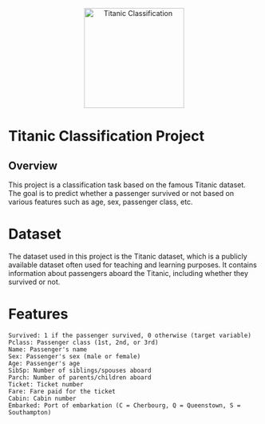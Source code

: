 <p align="center">
  <img src="https://miro.medium.com/v2/resize:fit:720/format:webp/0*mW_viyMFh1RCJ3Kj.jpg" alt="Titanic Classification" width="200">
</p>


# Titanic Classification Project 

## Overview
This project is a classification task based on the famous Titanic dataset. The goal is to predict whether a passenger survived or not based on various features such as age, sex, passenger class, etc.

# Dataset
The dataset used in this project is the Titanic dataset, which is a publicly available dataset often used for teaching and learning purposes. It contains information about passengers aboard the Titanic, including whether they survived or not.

# Features

    Survived: 1 if the passenger survived, 0 otherwise (target variable)
    Pclass: Passenger class (1st, 2nd, or 3rd)
    Name: Passenger's name
    Sex: Passenger's sex (male or female)
    Age: Passenger's age
    SibSp: Number of siblings/spouses aboard
    Parch: Number of parents/children aboard
    Ticket: Ticket number
    Fare: Fare paid for the ticket
    Cabin: Cabin number
    Embarked: Port of embarkation (C = Cherbourg, Q = Queenstown, S = Southampton)
